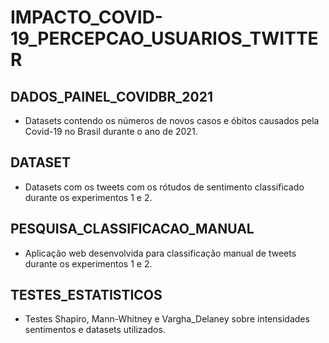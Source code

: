 # IMPACTO_COVID-19_PERCEPCAO_USUARIOS_TWITTER

## DADOS_PAINEL_COVIDBR_2021
- Datasets contendo os números de novos casos e óbitos causados pela Covid-19 no Brasil durante o ano de 2021.

## DATASET
- Datasets com os tweets com os rótudos de sentimento classificado durante os experimentos 1 e 2.

## PESQUISA_CLASSIFICACAO_MANUAL
- Aplicação web desenvolvida para classificação manual de tweets durante os experimentos 1 e 2.

## TESTES_ESTATISTICOS
- Testes Shapiro, Mann-Whitney e Vargha_Delaney sobre intensidades sentimentos e datasets utilizados.
